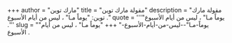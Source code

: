 +++
author = "مارك توين"
title = "مقولة مارك توين"
description = "مقولة مارك توين: "يوماً مـا" ، ليس من أيام الأسبوع ."
quote = '''"يوماً مـا" ، ليس من أيام الأسبوع .''' 
slug = ""يوماً-مـا"--ليس-من-أيام-الأسبوع-"
+++
"يوماً مـا" ، ليس من أيام الأسبوع .
